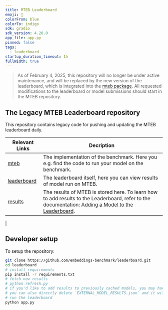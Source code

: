 ```yaml
---
title: MTEB Leaderboard 
emoji: 🥇
colorFrom: blue
colorTo: indigo
sdk: gradio
sdk_version: 4.20.0
app_file: app.py
pinned: false
tags:
  - leaderboard
startup_duration_timeout: 1h
fullWidth: true
---
```


> As of February 4, 2025, this repository will no longer be under active maintenance, and will be replaced by the new version of the leaderboard, which is integrated into the [mteb package](https://github.com/embeddings-benchmark/mteb). All requested modifications to the leaderboard or model submissions should start in the MTEB repository. 

## The Legacy MTEB Leaderboard repository

This repository contains legacy code for pushing and updating the MTEB leaderboard daily. 

| Relevant Links                                                | Decription                                                                                                                                                                                                |
|------------------------------------------|------------------------------|
| [mteb](https://github.com/embeddings-benchmark/mteb)          | The implementation of the benchmark. Here you e.g. find the code to run your model on the benchmark.                                                                                                      |
| [leaderboard](https://huggingface.co/spaces/mteb/leaderboard) | The leaderboard itself, here you can view results of model run on MTEB.                                                                                                                                   |
| [results](https://github.com/embeddings-benchmark/results)    | The results of MTEB is stored here.  To learn how to add results to the Leaderboard, refer to the documentation: [Adding a Model to the Leaderboard](https://github.com/embeddings-benchmark/mteb/blob/main/docs/adding_a_model.md).
 |

## Developer setup

To setup the repository:

```bash
git clone https://github.com/embeddings-benchmark/leaderboard.git
cd leaderboard
# install requirements
pip install -r requirements.txt
# fetch new results
# python refresh.py
# if you'd like to add results to previously cached models, you may have to remove these models in `EXTERNAL_MODEL_RESULTS.json`
# you can also directly delete `EXTERNAL_MODEL_RESULTS.json` and it will recreate it (but be much slower)
# run the leaderboard
python app.py
```
